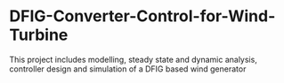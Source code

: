 # DFIG-Converter-Control-for-Wind-Turbine
This project includes modelling, steady state and dynamic analysis, controller design and simulation of a DFIG based wind generator
